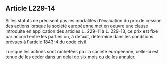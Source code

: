 Article L229-14
----
Si les statuts ne précisent pas les modalités d'évaluation du prix de cession
des actions lorsque la société européenne met en oeuvre une clause introduite en
application des articles L. 229-11 à L. 229-13, ce prix est fixé par accord
entre les parties ou, à défaut, déterminé dans les conditions prévues à
l'article 1843-4 du code civil.

Lorsque les actions sont rachetées par la société européenne, celle-ci est tenue
de les céder dans un délai de six mois ou de les annuler.
